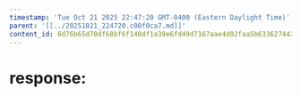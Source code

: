```yaml
---
timestamp: 'Tue Oct 21 2025 22:47:20 GMT-0400 (Eastern Daylight Time)'
parent: '[[../20251021_224720.c00f0ca7.md]]'
content_id: 6d76b65d70df68bf6f140df1a39e6fd49d7167aae4d02faa5b63362744266256
---
```


# response:

